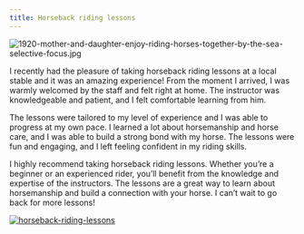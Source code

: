 ```yaml
---
title: Horseback riding lessons
---
```


![1920-mother-and-daughter-enjoy-riding-horses-together-by-the-sea-selective-focus.jpg](/1920-mother-and-daughter-enjoy-riding-horses-together-by-the-sea-selective-focus.jpg)

I recently had the pleasure of taking horseback riding lessons at a local stable and it was an amazing experience! From the moment I arrived, I was warmly welcomed by the staff and felt right at home. The instructor was knowledgeable and patient, and I felt comfortable learning from him.

The lessons were tailored to my level of experience and I was able to progress at my own pace. I learned a lot about horsemanship and horse care, and I was able to build a strong bond with my horse. The lessons were fun and engaging, and I left feeling confident in my riding skills.

I highly recommend taking horseback riding lessons. Whether you’re a beginner or an experienced rider, you’ll benefit from the knowledge and expertise of the instructors. The lessons are a great way to learn about horsemanship and build a connection with your horse. I can’t wait to go back for more lessons!

[![horseback-riding-lessons](<https://dabuttonfactory.com/button.png?t=CHECK+SERVICE&f=Noto+Sans-Bold&ts=26&tc=fff&hp=45&vp=20&c=11&bgt=unicolored&bgc=4bd42f>)](<https://www.bark.com/?a_aid=5d2d0e83cdc3>)